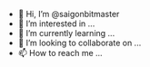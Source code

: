 - 👋 Hi, I’m @saigonbitmaster
- 👀 I’m interested in ...
- 🌱 I’m currently learning ...
- 💞️ I’m looking to collaborate on ...
- 📫 How to reach me ...

<!---
saigonbitmaster/saigonbitmaster is a ✨ special ✨ repository because its `README.md` (this file) appears on your GitHub profile.
You can click the Preview link to take a look at your changes.
--->
